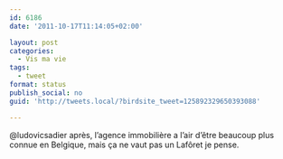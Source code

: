 ```yaml
---
id: 6186
date: '2011-10-17T11:14:05+02:00'

layout: post
categories:
  - Vis ma vie
tags:
  - tweet
format: status
publish_social: no
guid: 'http://tweets.local/?birdsite_tweet=125892329650393088'

---
```


@ludovicsadier après, l’agence immobilière a l’air d’être beaucoup plus connue en Belgique, mais ça ne vaut pas un Lafôret je pense.